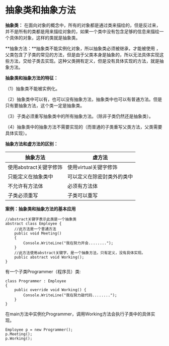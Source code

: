 # 抽象类和抽象方法

**抽象类：** 在面向对象的概念中，所有的对象都是通过类来描绘的，但是反过来，并不是所有的类都是用来描绘对象的，如果一个类中没有包含足够的信息来描绘一个具体的对象，这样的类就是抽象类。 

**抽象方法：**抽象类不能实例化对象，所以抽象类必须被继承，才能被使用 ， 父类包含了子类的常见的方法，但是由于父类本身是抽象的，所以无法具体实现这些方法，交给子类去实现。这种父类拥有定义，但是没有具体实现的方法，就是抽象方法。 

**抽象类和抽象方法的特征：**

（1）抽象类不能被实例化。

（2）抽象类中可以有，也可以没有抽象方法，抽象类中也可以有普通方法。但是只有要抽象方法，这个类一定是抽象类。

（3）子类必须重写抽象类中的所有抽象方法。（除非子类仍然还是抽象类）。

（4）抽象类中的抽象方法不需要实现的（而普通的子类重写父类方法，父类需要具体实现）。

**抽象方法和虚方法的区别：**

| **抽象方法**           | **虚方法**                 |
| ---------------------- | -------------------------- |
| 使用abstract关键字修饰 | 使用virtual关键字修饰      |
| 只能定义在抽象类中     | 可以定义在除密封类外的类中 |
| 不允许有方法体         | 必须有方法体               |
| 子类必须重写           | 子类可以重写               |

**案例：抽象类和抽象方法的基本应用**

```
//abstract关键字表示此类是一个抽象类
abstract class Employee {
	//此方法是一个普通方法
    public void Meeting()
    {
        Console.WriteLine("我在努力开会........");
    }
    //此方法使用abstract关键字，是一个抽象方法，只有定义，没有具体实现。
    public abstract void Working();
}
```

有一个子类Programmer（程序员）类:

```
class Programmer : Employee
{
	public override void Working() {
		Console.WriteLine("我在努力敲代码........");	
	}
}
```

在main方法中实例化Programmer，调用Working方法会执行子类中的具体实现。

```
Employee p = new Programmer();
p.Meeting();
p.Working();
```

